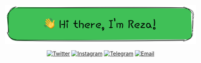 [![Hi there, I'm Reza!](https://github.com/effati78/effati78/blob/main/header.png)](https://github.com/effati78?tab=repositories)

<div align="center">
	
[![Twitter](https://img.shields.io/badge/-Twitter-40C057?style=flat-square&logo=Twitter&logoColor=000000&textColor=000000)](https://twitter.com/effati78)
[![Instagram](https://img.shields.io/badge/-Instagram-40C057?style=flat-square&logo=Instagram&logoColor=000000&textColor=000000)](https://Instagram.com/effati78)
[![Telegram](https://img.shields.io/badge/-Telegram-40C057?style=flat-square&logo=Telegram&logoColor=000000&textColor=000000)](https://t.me/effati78)
[![Email](https://img.shields.io/badge/-Email-40C057?style=flat-square&logo=Gmail&logoColor=000000&textColor=000000)](mailto:effati78@pm.me)

</div>
